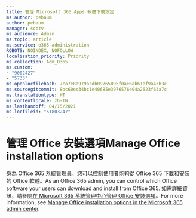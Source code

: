 ```yaml
---
title: 管理 Microsoft 365 Apps 軟體下載設定
ms.author: pebaum
author: pebaum
manager: scotv
ms.audience: Admin
ms.topic: article
ms.service: o365-administration
ROBOTS: NOINDEX, NOFOLLOW
localization_priority: Priority
ms.collection: Adm_O365
ms.custom:
- "9002427"
- "5733"
ms.openlocfilehash: 7ca7e8a979acdb09765095f0ae6ab61ef9a43b3c
ms.sourcegitcommit: 8bc60ec34bc1e40685e3976576e04a2623f63a7c
ms.translationtype: HT
ms.contentlocale: zh-TW
ms.lasthandoff: 04/15/2021
ms.locfileid: "51803247"
---
```

# <a name="manage-office-installation-options"></a><span data-ttu-id="d926f-102">管理 Office 安裝選項</span><span class="sxs-lookup"><span data-stu-id="d926f-102">Manage Office installation options</span></span>

<span data-ttu-id="d926f-103">身為 Office 365 系統管理員，您可以控制使用者能夠從 Office 365 下載和安裝的 Office 軟體。</span><span class="sxs-lookup"><span data-stu-id="d926f-103">As an Office 365 admin, you can control which Office software your users can download and install from Office 365.</span></span> <span data-ttu-id="d926f-104">如需詳細資訊，請參閱[在 Microsoft 365 系統管理中心管理 Office 安裝選項](https://docs.microsoft.com/deployoffice/manage-software-download-settings-office-365)。</span><span class="sxs-lookup"><span data-stu-id="d926f-104">For more information, see [Manage Office installation options in the Microsoft 365 admin center](https://docs.microsoft.com/deployoffice/manage-software-download-settings-office-365).</span></span>
